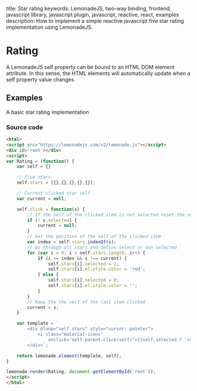 title: Star rating
keywords: LemonadeJS, two-way binding, frontend, javascript library, javascript plugin, javascript, reactive, react, examples
description: How to implement a simple reactive javascript five star rating implementation using LemonadeJS.

Rating
======

A LemonadeJS self property can be bound to an HTML DOM element attribute. In this sense, the HTML elements will automatically update when a self property value changes.  
  

Examples
--------

A basic star rating implementation  
  

  
  

### Source code

```html
<html>
<script src="https://lemonadejs.com/v2/lemonade.js"></script>
<div id='root'></div>
<script>
var Rating = (function() {
    var self = {}

    // Five stars
    self.stars = [{},{},{},{},{}];

    // Current clicked star self
    var current = null;

    self.click = function(s) {
        // If the self of the clicked item is not selected reset the null
        if (! s.selected) {
            current = null;
        }
        // Get the position of the self of the clicked item
        var index = self.stars.indexOf(s);
        // Go through all stars and define select or non selected
        for (var i = 0; i < self.stars.length; i++) {
            if (i <= index && s !== current) {
                self.stars[i].selected = 1;
                self.stars[i].el.style.color = 'red';
            } else {
                self.stars[i].selected = 0;
                self.stars[i].el.style.color = '';
            }
        }
        // Keep the the self of the last item clicked
        current = s;
    }

    var template = `
        <div @loop="self.stars" style="cursor: pointer">
            <i class="material-icons"
                onclick="self.parent.click(self)">{{self.selected ? 'star' : 'star_outline'}}</i>
        </div>`;

    return lemonade.element(template, self);
}

lemonade.render(Rating, document.getElementById('root'));
</script>
</html>
```